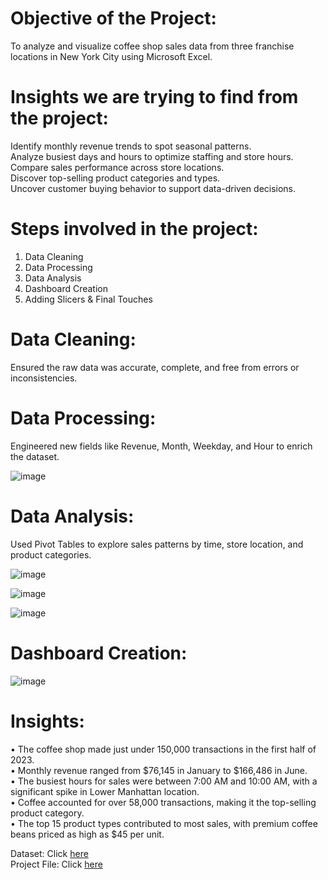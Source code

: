 # Objective of the Project: <br>

To analyze and visualize coffee shop sales data from three franchise locations in New York City using Microsoft Excel. <br>


# Insights we are trying to find from the project: <br>

Identify monthly revenue trends to spot seasonal patterns. <br>
Analyze busiest days and hours to optimize staffing and store hours. <br>
Compare sales performance across store locations. <br>
Discover top-selling product categories and types. <br>
Uncover customer buying behavior to support data-driven decisions. <br>

# Steps involved in the project: <br>

1.	Data Cleaning <br>
2.	Data Processing <br>
3.	Data Analysis <br>
4.	Dashboard Creation <br>
5.	Adding Slicers & Final Touches <br>

# Data Cleaning: <br>

Ensured the raw data was accurate, complete, and free from errors or inconsistencies. <br>

# Data Processing: <br>

Engineered new fields like Revenue, Month, Weekday, and Hour to enrich the dataset. <br>


![image](https://github.com/user-attachments/assets/6a48b85a-d56f-4f58-8034-6879de53fe99)

#  Data Analysis: <br>
Used Pivot Tables to explore sales patterns by time, store location, and product categories. <br>


![image](https://github.com/user-attachments/assets/c867b972-00d6-4e21-9963-08a017c439e9) 


![image](https://github.com/user-attachments/assets/63b731f0-e1f4-487e-b8f2-4bce8a2018f6)


![image](https://github.com/user-attachments/assets/e099b01f-846c-43e7-9813-7ef6f1489d02) <br>

# Dashboard Creation: <br>


![image](https://github.com/user-attachments/assets/7e398e60-a30f-4c41-9a8d-49f7ee5d2974)<br>

# Insights: <br>

•	The coffee shop made just under 150,000 transactions in the first half of 2023. <br>
•	Monthly revenue ranged from $76,145 in January to $166,486 in June. <br>
•	The busiest hours for sales were between 7:00 AM and 10:00 AM, with a significant spike in Lower Manhattan location. <br>
•	Coffee accounted for over 58,000 transactions, making it the top-selling product category. <br>
•	The top 15 product types contributed to most sales, with premium coffee beans priced as high as $45 per unit. <br>

Dataset: Click [here](https://github.com/bhargav12341996/Excel-Projects/tree/main/Excel%20Projects/Coffee%20Shop%20Analysis/Dataset)<br>
Project File: Click [here](https://github.com/bhargav12341996/Excel-Projects/tree/main/Excel%20Projects/Coffee%20Shop%20Analysis/Project%20File)

